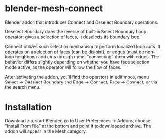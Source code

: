blender-mesh-connect
======================

Blender addon that introduces Connect and Deselect Boundary operations.

Deselect Boundary does the reverse of built-in Select Boundary Loop operator: given a selection of faces, it deselects its boundary loop.

Connect utilizes such selection mechanism to perform localized loop cuts. It operates on a selection of faces (can be disjoint), or edges (must be non-loop neighbors) and cuts through them, "connecting" them with edges.
The behavior differs slightly depending on whether you have face selection mode active, as the operator will follow the flow of faces.

After activating the addon, you'll find the operators in edit mode, menu Select -> Deselect Boundary and Edge -> Connect, Face -> Connect, or via the search menu.

Installation
============

Download zip, start Blender, go to User Preferences -> Addons, choose "Install From File" at the bottom and point it to downloaded archive. The addon will appear in the Mesh category.

